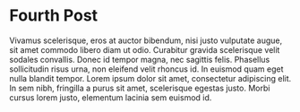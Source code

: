 # Fourth Post

Vivamus scelerisque, eros at auctor bibendum, nisi justo vulputate augue, sit amet commodo libero diam ut odio. Curabitur gravida scelerisque velit sodales convallis. Donec id tempor magna, nec sagittis felis. Phasellus sollicitudin risus urna, non eleifend velit rhoncus id. In euismod quam eget nulla blandit tempor. Lorem ipsum dolor sit amet, consectetur adipiscing elit. In sem nibh, fringilla a purus sit amet, scelerisque egestas justo. Morbi cursus lorem justo, elementum lacinia sem euismod id.
